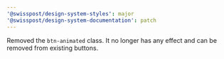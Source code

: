 ```yaml
---
'@swisspost/design-system-styles': major
'@swisspost/design-system-documentation': patch
---
```


Removed the `btn-animated` class. It no longer has any effect and can be removed from existing buttons.
